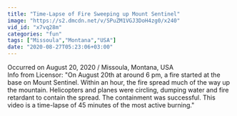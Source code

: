 ```yaml
---
title: "Time-Lapse of Fire Sweeping up Mount Sentinel"
image: "https://s2.dmcdn.net/v/SPuZM1VGJ3DoH4zg0/x240"
vid_id: "x7vq28m"
categories: "fun"
tags: ["Missoula","Montana","USA"]
date: "2020-08-27T05:23:06+03:00"
---
```

Occurred on August 20, 2020 / Missoula, Montana, USA  <br>Info from Licensor: &quot;On August 20th at around 6 pm, a fire started at the base on Mount Sentinel. Within an hour, the fire spread much of the way up the mountain. Helicopters and planes were circling, dumping water and fire retardant to contain the spread. The containment was successful. This video is a time-lapse of 45 minutes of the most active burning.&quot;
